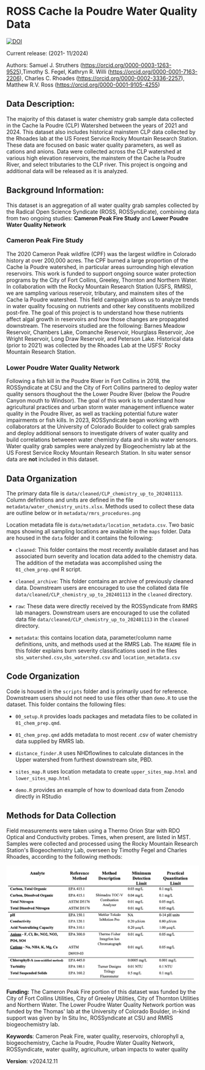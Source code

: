 # ROSS Cache la Poudre Water Quality Data

[![DOI](https://zenodo.org/badge/791484282.svg)](https://zenodo.org/doi/10.5281/zenodo.11100085)

Current release: (2021- 11/2024)

Authors: Samuel J. Struthers (<https://orcid.org/0000-0003-1263-9525>),Timothy S. Fegel, Kathryn R. Willi (<https://orcid.org/0000-0001-7163-2206>), Charles C. Rhoades (<https://orcid.org/0000-0002-3336-2257>), Matthew R.V. Ross (<https://orcid.org/0000-0001-9105-4255>)

## **Data Description:**

The majority of this dataset is water chemistry grab sample data collected in the Cache la Poudre (CLP) Watershed between the years of 2021 and 2024. This dataset also includes historical mainstem CLP data collected by the Rhoades lab at the US Forest Service Rocky Mountain Research Station. These data are focused on basic water quality parameters, as well as cations and anions. Data were collected across the CLP watershed at various high elevation reservoirs, the mainstem of the Cache la Poudre River, and select tributaries to the CLP river. This project is ongoing and additional data will be released as it is analyzed.

## **Background Information:**

This dataset is an aggregation of all water quality grab samples collected by the Radical Open Science Syndicate (ROSS, ROSSyndicate), combining data from two ongoing studies: **Cameron Peak Fire Study** and **Lower Poudre Water Quality Network**

### Cameron Peak Fire Study

The 2020 Cameron Peak wildfire (CPF) was the largest wildfire in Colorado history at over 200,000 acres. The CPF burned a large proportion of the Cache la Poudre watershed, in particular areas surrounding high elevation reservoirs. This work is funded to support ongoing source water protection programs by the City of Fort Collins, Greeley, Thornton and Northern Water. In collaboration with the Rocky Mountain Research Station (USFS, RMRS), we are sampling various reservoir, tributary, and mainstem sites of the Cache la Poudre watershed. This field campaign allows us to analyze trends in water quality focusing on nutrients and other key constituents mobilized post-fire. The goal of this project is to understand how these nutrients affect algal growth in reservoirs and how those changes are propagated downstream. The reservoirs studied are the following: Barnes Meadow Reservoir, Chambers Lake, Comanche Reservoir, Hourglass Reservoir, Joe Wright Reservoir, Long Draw Reservoir, and Peterson Lake. Historical data (prior to 2021) was collected by the Rhoades Lab at the USFS' Rocky Mountain Research Station.

### Lower Poudre Water Quality Network

Following a fish kill in the Poudre River in Fort Collins in 2018, the ROSSyndicate at CSU and the City of Fort Collins partnered to deploy water quality sensors thoughout the the Lower Poudre River (below the Poudre Canyon mouth to Windsor). The goal of this work is to understand how agricultural practices and urban storm water management influence water quality in the Poudre River, as well as tracking potential future water impairments or fish kills. In 2023, ROSSyndicate began working with collaborators at the University of Colorado Boulder to collect grab samples and deploy additional sensors to investigate drivers of water quality and build correlations betweeen water chemistry data and in situ water sensors. Water quality grab samples were analyzed by Biogeochemistry lab at the US Forest Service Rocky Mountain Research Station. In situ water sensor data are **not** included in this dataset. 

## Data Organization

The primary data file is `data/cleaned/CLP_chemistry_up_to_202401113`. Column definitions and units are defined in the file `metadata/water_chemistry_units.xlsx`. Methods used to collect these data are outline below or in `metadata/rmrs_procedures.png`

Location metadata file is `data/metadata/location_metadata.csv`. Two basic maps showing all sampling locations are available in the `maps` folder. Data are housed in the `data` folder and it contains the following:

-   `cleaned`: This folder contains the most recently available dataset and has associated burn severity and location data added to the chemistry data. The addition of the metadata was accomplished using the `01_chem_prep.qmd` R script.

-   `cleaned_archive`: This folder contains an archive of previously cleaned data. Downstream users are encouraged to use the collated data file `data/cleaned/CLP_chemistry_up_to_202401113` in the `cleaned` directory.

-   `raw`: These data were directly received by the ROSSyndicate from RMRS lab managers. Downstream users are encouraged to use the collated data file `data/cleaned/CLP_chemistry_up_to_202401113` in the `cleaned` directory.

-   `metadata`: this contains location data, parameter/column name definitions, units, and methods used at the RMRS Lab. The `README` file in this folder explains burn severity classifications used in the files `sbs_watershed.csv`,`sbs_watershed.csv` and `location_metadata.csv`

## Code Organization

Code is housed in the `scripts` folder and is primarily used for reference. Downstream users should not need to use files other than `demo.R` to use the dataset. This folder contains the following files:

-   `00_setup.R` provides loads packages and metadata files to be collated in `01_chem_prep.qmd`.

-   `01_chem_prep.qmd` adds metadata to most recent .csv of water chemistry data supplied by RMRS lab.

-   `distance_finder.R` uses NHDflowlines to calculate distances in the Upper watershed from furthest downstream site, PBD.

-   `sites_map.R` uses location metadata to create `upper_sites_map.html` and `lower_sites_map.html`

-   `demo.R` provides an example of how to download data from Zenodo directly in RStudio

## Methods for Data Collection

Field measurements were taken using a Thermo Orion Star with RDO Optical and Conductivity probes. Times, when present, are listed in MST. Samples were collected and processed using the Rocky Mountain Research Station's Biogeochemistry Lab, overseen by Timothy Fegel and Charles Rhoades, according to the following methods:

![List of parameters sampled and analytical methods used during the course of this study (adapted from the USFS Rocky Mountain Research Station's 2020 Quality Assurance Procedure Plan](data/metadata/rmrs_procedures.png)

**Funding:** The Cameron Peak Fire portion of this dataset was funded by the City of Fort Collins Utilities, City of Greeley Utilities, City of Thornton Utilities and Northern Water. The Lower Poudre Water Quality Network portion was funded by the Thomas' lab at the University of Colorado Boulder, in-kind support was given by In Situ Inc, ROSSyndicate at CSU and RMRS biogeochemistry lab.

**Keywords**: Cameron Peak Fire, water quality, reservoirs, chlorophyll a, biogeochemistry, Cache la Poudre, Poudre Water Quality Network, ROSSyndicate, water quality, agriculture, urban impacts to water quality

**Version**: v2024.12.11
